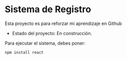 <h1> Sistema de Registro </h1>
Esta proyecto es  para reforzar mi aprendizaje en Github 

- Estado del proyecto: En construcción.

Para ejecutar el sistema, debes poner:

```npm install react``` 
